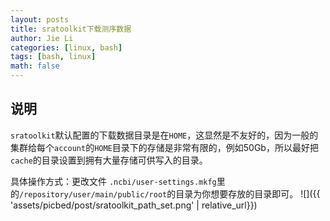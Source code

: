 ```yaml
---
layout: posts
title: sratoolkit下载测序数据
author: Jie Li
categories: [linux, bash]
tags: [bash, linux]
math: false
---
```


## 说明
`sratoolkit`默认配置的下载数据目录是在`HOME`，这显然是不友好的，因为一般的集群给每个`account`的`HOME`目录下的存储是非常有限的，例如50Gb，所以最好把`cache`的目录设置到拥有大量存储可供写入的目录。

具体操作方式：更改文件 `.ncbi/user-settings.mkfg`里的`/repository/user/main/public/root`的目录为你想要存放的目录即可。
![]({{ 'assets/picbed/post/sratoolkit_path_set.png' | relative_url}})